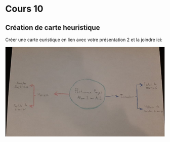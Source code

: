 # Cours 10
## Création de carte heuristique
Créer une carte euristique en lien avec votre présentation 2 et la joindre ici: 

![carte](image/cartep2.png)

